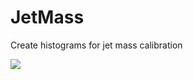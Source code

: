 # JetMass
Create histograms for jet mass calibration

![](https://media.giphy.com/media/TT7JW4Qm7uaNW/giphy.gif)
